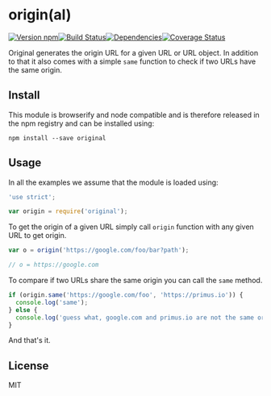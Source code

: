 # origin(al)

[![Version npm](https://img.shields.io/npm/v/original.svg?style=flat-square)](https://www.npmjs.com/package/original)[![Build Status](https://img.shields.io/github/workflow/status/unshiftio/original/CI/master?label=CI&style=flat-square)](https://github.com/unshiftio/original/actions?query=workflow%3ACI+branch%3Amaster)[![Dependencies](https://img.shields.io/david/unshiftio/original.svg?style=flat-square)](https://david-dm.org/unshiftio/original)[![Coverage Status](https://img.shields.io/coveralls/unshiftio/original/master.svg?style=flat-square)](https://coveralls.io/r/unshiftio/original?branch=master)

Original generates the origin URL for a given URL or URL object. In addition to
that it also comes with a simple `same` function to check if two URLs have the
same origin.

## Install

This module is browserify and node compatible and is therefore released in the npm
registry and can be installed using:

```
npm install --save original
```

## Usage

In all the examples we assume that the module is loaded using:

```js
'use strict';

var origin = require('original');
```

To get the origin of a given URL simply call `origin` function with any given
URL to get origin.

```js
var o = origin('https://google.com/foo/bar?path');

// o = https://google.com
```

To compare if two URLs share the same origin you can call the `same` method.

```js
if (origin.same('https://google.com/foo', 'https://primus.io')) {
  console.log('same');
} else {
  console.log('guess what, google.com and primus.io are not the same origin');
}
```

And that's it.

## License

MIT
